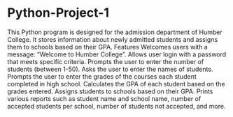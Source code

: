 # Python-Project-1
This Python program is designed for the admission department of Humber College. It stores information about newly admitted students and assigns them to schools based on their GPA.
Features
Welcomes users with a message: “Welcome to Humber College”.
Allows user login with a password that meets specific criteria.
Prompts the user to enter the number of students (between 1-50).
Asks the user to enter the names of students.
Prompts the user to enter the grades of the courses each student completed in high school.
Calculates the GPA of each student based on the grades entered.
Assigns students to schools based on their GPA.
Prints various reports such as student name and school name, number of accepted students per school, number of students not accepted, and more.
